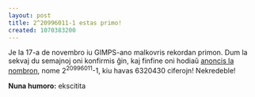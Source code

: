 ```yaml
---
layout: post
title: 2^20996011-1 estas primo!
created: 1070383200
---
```

Je la 17-a de novembro iu GIMPS-ano malkovris rekordan primon.  Dum la sekvaj du semajnoj oni konfirmis ĝin, kaj finfine oni hodiaŭ <a href="http://www.newscientist.com/news/news.jsp?id=ns99994438">anoncis la nombron</a>, nome 2<sup>20996011</sup>-1, kiu havas 6320430 ciferojn!  Nekredeble!

<b>Nuna humoro:</b> ekscitita

